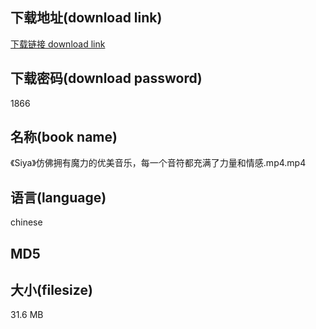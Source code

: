 ## 下载地址(download link)
[下载链接 download link](https://tutu365.netlify.app/?s=%E3%80%8ASiya%E3%80%8B%E4%BB%BF%E4%BD%9B%E6%8B%A5%E6%9C%89%E9%AD%94%E5%8A%9B%E7%9A%84%E4%BC%98%E7%BE%8E%E9%9F%B3%E4%B9%90%EF%BC%8C%E6%AF%8F%E4%B8%80%E4%B8%AA%E9%9F%B3%E7%AC%A6%E9%83%BD%E5%85%85%E6%BB%A1%E4%BA%86%E5%8A%9B%E9%87%8F%E5%92%8C%E6%83%85%E6%84%9F.mp4)

## 下载密码(download password)
1866

## 名称(book name)
《Siya》仿佛拥有魔力的优美音乐，每一个音符都充满了力量和情感.mp4.mp4

## 语言(language)
chinese

## MD5


## 大小(filesize)
31.6 MB
